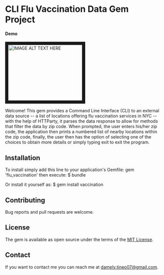 # CLI Flu Vaccination Data Gem Project
#### Demo
<a href="http://www.youtube.com/watch?feature=player_embedded&v=TBF4YtSy7oM
" target="_blank"><img src="http://img.youtube.com/vi/TBF4YtSy7oM/0.jpg" 
alt="IMAGE ALT TEXT HERE" width="240" height="180" border="10" /></a>

Welcome! This gem provides a Command Line Interface (CLI) to an external data source -- a list of locations offering flu vaccination services in NYC -- with the help of HTTParty, it parses the data response to allow for methods that filter the data by zip code. When prompted, the user enters his/her zip code, the application then prints a numbered list of nearby locations within the zip code, finally, the user then has the option of selecting one of the choices to obtain more details or simply typing exit to exit the program. 

## Installation 
To install simply add this line to your application's Gemfile: gem 'flu_vaccination' then execute: $ bundle

Or install it yourself as: $ gem install vaccination

## Contributing

Bug reports and pull requests are welcome. 

## License

The gem is available as open source under the terms of the [MIT License](https://opensource.org/licenses/MIT).


## Contact
If you want to contact me you can reach me at damely.tineo07@gmail.com.
